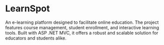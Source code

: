 # LearnSpot

An e-learning platform designed to facilitate online education. The project features course management, student enrollment, and interactive learning tools. 
Built with ASP .NET MVC, it offers a robust and scalable solution for educators and students alike.
